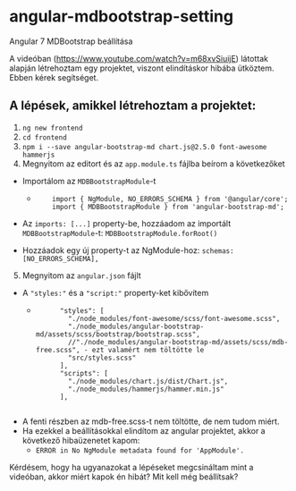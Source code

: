 # angular-mdbootstrap-setting
Angular 7 MDBootstrap beállítása

A videóban (https://www.youtube.com/watch?v=m68xvSiuijE) látottak alapján létrehoztam egy projektet, viszont elindításkor hibába ütköztem. Ebben kérek segítséget.

## A lépések, amikkel létrehoztam a projektet:
1. `ng new frontend`
2. `cd frontend`
3. `npm i --save angular-bootstrap-md chart.js@2.5.0 font-awesome hammerjs`
4. Megnyitom az editort és az `app.module.ts` fájlba beírom a következőket
  - Importálom az `MDBBootstrapModule`-t
  
    - ``` 
          import { NgModule, NO_ERRORS_SCHEMA } from '@angular/core';
          import { MDBBootstrapModule } from 'angular-bootstrap-md'; 
      ```
  - Az `imports: [...]` property-be, hozzáadom az importált `MDBBootstrapModule`-t: ``` MDBBootstrapModule.forRoot() ```
  - Hozzáadok egy új property-t az NgModule-hoz: ``` schemas: [NO_ERRORS_SCHEMA], ```
5. Megnyitom az `angular.json` fájlt
  - A `"styles:"` és a `"script:"` property-ket kibővítem
    - ```
            "styles": [
              "./node_modules/font-awesome/scss/font-awesome.scss",
              "./node_modules/angular-bootstrap-md/assets/scss/bootstrap/bootstrap.scss",
              //"./node_modules/angular-bootstrap-md/assets/scss/mdb-free.scss", - ezt valamért nem töltötte le
              "src/styles.scss"
            ],
            "scripts": [
              "./node_modules/chart.js/dist/Chart.js",
              "./node_modules/hammerjs/hammer.min.js"
            ],
    ```
  - A fenti részben az mdb-free.scss-t nem töltötte, de nem tudom miért.
- Ha ezekkel a beállításokkal elindítom az angular projektet, akkor a következő hibaüzenetet kapom:
    - `ERROR in No NgModule metadata found for 'AppModule'.`

Kérdésem, hogy ha ugyanazokat a lépéseket megcsináltam mint a videóban, akkor miért kapok én hibát? Mit kell még beállítsak?
